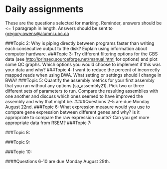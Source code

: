 # Daily assignments
These are the questions selected for marking. Reminder, answers should be <= 1 paragraph in length. 
Answers should be sent to gregory.owens@alumni.ubc.ca

###Topic 2:
Why is piping directly between programs faster than writing each consecutive output to the disk? Explain using information about computer hardware.
###Topic 3:
Try different filtering options for the GBS data (see http://prinseq.sourceforge.net/manual.html for options) and plot some QC graphs. Which options you would choose to implement if this was your data and why?
###Topic 4:
I want to reduce the percent of incorrectly mapped reads when using BWA. What setting or settings should I change in BWA?
###Topic 5:
Quantify the assembly metrics for your first assembly that you ran without any options (sa_assembly21). Pick two or three different sets of parameters to run. Compare the resulting assemblies with one another and discuss which ones seemed to have improved the assembly and why that might be.
####Questions 2-5 are due Monday August 22nd.
###Topic 6:
What expression measure would you use to compare gene expression between different genes and why? Is it appropriate to compare the raw expression counts? Can you get more appropriate data from RSEM?
###Topic 7:

###Topic 8:

###Topic 9:

###Topic 10:

####Questions 6-10 are due Monday August 29th.
